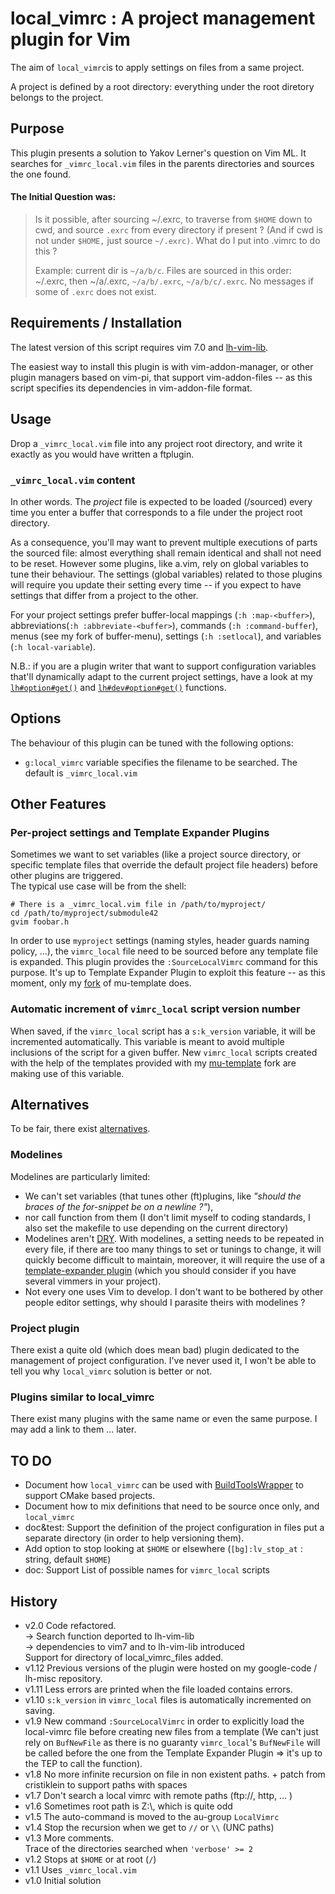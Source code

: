local_vimrc : A project management plugin for Vim
===========

The aim of `local_vimrc`is to apply settings on files from a same project. 

A project is defined by a root directory: everything under the root diretory belongs to the project. 


## Purpose

This plugin presents a solution to Yakov Lerner's question on Vim ML.
It searches for `_vimrc_local.vim` files in the parents directories and
sources the one found.

#### The Initial Question was:
> Is it possible, after sourcing ~/.exrc, to traverse from `$HOME` down to cwd,
> and source `.exrc` from every directory if present ?
> (And if cwd is not under `$HOME,` just source `~/.exrc)`.
> What do I put into .vimrc to do this ?
> 
> Example: current dir is `~/a/b/c`. Files are sourced in this order:
> ~/.exrc, then ~/a/.exrc, `~/a/b/.exrc`, `~/a/b/c/.exrc`.
> No messages if some of `.exrc` does not exist.


## Requirements / Installation

The latest version of this script requires vim 7.0 and
[lh-vim-lib](http://code.google.com/p/lh-vim/wiki/lhVimLib).

The easiest way to install this plugin is with vim-addon-manager, or other
plugin managers based on vim-pi, that support vim-addon-files -- as this script
specifies its dependencies in vim-addon-file format.

## Usage

Drop a `_vimrc_local.vim` file into any project root directory, and write it
exactly as you would have written a ftplugin. 

### `_vimrc_local.vim` content

In other words. The _project_ file is expected to be loaded (/sourced)
every time you enter a buffer that corresponds to a file under the project root
directory.

As a consequence, you'll may want to prevent multiple executions of parts the
sourced file: almost everything shall remain identical and shall not need to
be reset. However some plugins, like a.vim, rely on global variables to tune
their behaviour. The settings (global variables) related to those plugins will
require you update their setting every time -- if you expect to have settings
that differ from a project to the other.  

For your project settings prefer buffer-local mappings (`:h :map-<buffer>`),
abbreviations(`:h :abbreviate-<buffer>`), commands (`:h :command-buffer`),
menus (see my fork of buffer-menu), settings (`:h :setlocal`), and variables
(`:h local-variable`).

N.B.: if you are a plugin writer that want to support configuration variables
that'll dynamically adapt to the current project settings, have a look at my
[`lh#option#get()`](http://code.google.com/p/lh-vim/wiki/lhVimLib) and
[`lh#dev#option#get()`](http://code.google.com/p/lh-vim/source/browse/dev/trunk)
functions.

## Options

The behaviour of this plugin can be tuned with the following options:

- `g:local_vimrc` variable specifies the filename to be searched. The default
  is `_vimrc_local.vim`

## Other Features

### Per-project settings and Template Expander Plugins
Sometimes we want to set variables (like a project source directory, or
specific template files that override the default project file headers) before
other plugins are triggered.  
The typical use case will be from the shell:
```
# There is a _vimrc_local.vim file in /path/to/myproject/
cd /path/to/myproject/submodule42
gvim foobar.h
```

In order to use `myproject` settings (naming styles, header guards naming
policy, ...), the `vimrc_local` file need to be sourced before any template
file is expanded. 
This plugin provides the `:SourceLocalVimrc` command for this purpose. It's up
to Template Expander Plugin to exploit this feature -- as this moment, only my
[fork](http://code.google.com/p/lh-vim/wiki/muTemplate) of mu-template does.

### Automatic increment of `vimrc_local` script version number
When saved, if the `vimrc_local` script has a `s:k_version` variable, it will be
incremented automatically. This variable is meant to avoid multiple inclusions 
of the script for a given buffer. New `vimrc_local` scripts created with the
help of the templates provided with my
[mu-template](http://code.google.com/p/lh-vim/wiki/muTemplate) fork are making
use of this variable.


## Alternatives

To be fair, there exist [alternatives](http://stackoverflow.com/a/456889/15934).

### Modelines
Modelines are particularly limited:
* We can't set variables (that tunes other (ft)plugins, like _"should the braces of the for-snippet be on a newline ?"_), 
* nor call function from them (I don't limit myself to coding standards, I also set the makefile to use depending on the current directory)
* Modelines aren't [DRY](http://en.wikipedia.org/wiki/Don%27t_repeat_yourself).
With modelines, a setting needs to be repeated in every file, if there are too many things to set or tunings to change, it will quickly become difficult to maintain, moreover, it will require the use of a [template-expander plugin](http://vim.wikia.com/wiki/Category:Automated_Text_Insertion) (which you should consider if you have several vimmers in your project).
* Not every one uses Vim to develop. I don't want to be bothered by other people editor settings, why should I parasite theirs with modelines ?

### Project plugin
There exist a quite old (which does mean bad) plugin dedicated to the management of project configuration. I've never used it, I won't be able to tell you why `local_vimrc` solution is better or not.

### Plugins similar to local_vimrc

There exist many plugins with the same name or even the same purpose. I may add
a link to them ... later. 

## TO DO

- Document how `local_vimrc` can be used with
  [BuildToolsWrapper](http://code.google.com/p/lh-vim/wiki/BTW) to support
  CMake based projects.
- Document how to mix definitions that need to be source once only, and `local_vimrc`
- doc&test: Support the definition of the project configuration in files put a separate
  directory (in order to help versioning them).
- Add option to stop looking at `$HOME` or elsewhere (`[bg]:lv_stop_at` : string,
  default `$HOME`) 
- doc: Support List of possible names for `vimrc_local` scripts

## History

- v2.0  Code refactored.  
          -> Search function deported to lh-vim-lib  
          -> dependencies to vim7 and to lh-vim-lib introduced  
        Support for directory of local_vimrc_files added.
- v1.12 Previous versions of the plugin were hosted on my google-code /
        lh-misc repository.
- v1.11 Less errors are printed when the file loaded contains errors.
- v1.10 `s:k_version` in `vimrc_local` files is automatically incremented on
        saving.
- v1.9  New command `:SourceLocalVimrc` in order to explicitly load the
        local-vimrc file before creating new files from a template (We
        can't just rely on `BufNewFile` as there is no guaranty
        `vimrc_local`'s `BufNewFile` will be called before the one from the
        Template Expander Plugin => it's up to the TEP to call the
        function).  
- v1.8  No more infinite recursion on file in non existent paths.
        + patch from cristiklein to support paths with spaces
- v1.7  Don't search a local vimrc with remote paths (ftp://, http, ... )
- v1.6  Sometimes root path is Z:\\, which is quite odd
- v1.5  The auto-command is moved to the au-group `LocalVimrc`
- v1.4	Stop the recursion when we get to `//` or `\\` (UNC paths)
- v1.3  More comments.  
        Trace of the directories searched when `'verbose' >= 2`
- v1.2	Stops at `$HOME` or at root (`/`)
- v1.1	Uses `_vimrc_local.vim`
- v1.0	Initial solution
